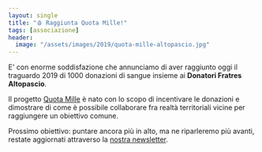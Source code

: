 ```yaml
---
layout: single
title: "🩸 Raggiunta Quota Mille!"
tags: [associazione]
header:
  image: "/assets/images/2019/quota-mille-altopascio.jpg"
---
```


E' con enorme soddisfazione che annunciamo di aver raggiunto oggi il traguardo
2019 di 1000 donazioni di sangue insieme ai **Donatori Fratres Altopascio**.

Il progetto [Quota Mille](/2019/04/24/quota-1000-altopascio-montecarlo.html) è nato
con lo scopo di incentivare le donazioni e dimostrare di come è possibile
collaborare fra realtà territoriali vicine per raggiungere un obiettivo comune.

Prossimo obiettivo: puntare ancora più in alto, ma ne riparleremo più avanti,
restate aggiornati attraverso la [nostra newsletter](/newsletter.html).

